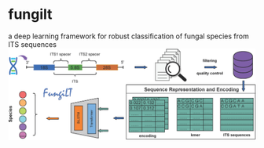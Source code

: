 # fungilt
a deep learning framework for robust classification of fungal species from ITS sequences
![摘要](./images/fig0.png)

